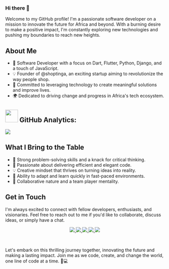 ### Hi there 👋

Welcome to my GitHub profile! I'm a passionate software developer  on a mission to innovate the future for Africa and beyond. With a burning desire to make a positive impact, I'm constantly exploring new technologies and pushing my boundaries to reach new heights.

## About Me

- 🌟 Software Developer with a focus on  Dart, Flutter, Python, Django, and a touch of JavaScript.
- 💡 Founder of @shoptinga, an exciting startup aiming to revolutionize the way people shop.
- 🚀 Committed to leveraging technology to create meaningful solutions and improve lives.
- 🌍 Dedicated to driving change and progress in Africa's tech ecosystem.
## <img src="https://media.giphy.com/media/ZCN6F3FAkwsyOGU2RS/giphy.gif" width="40"> **GitHub Analytics:**
<img src ="https://github-readme-streak-stats.herokuapp.com?user=kiddo4&theme=darcula&hide_border=true&background=FFFFFF00">
  <br>

## What I Bring to the Table

- 🧠 Strong problem-solving skills and a knack for critical thinking.
- 🚀 Passionate about delivering efficient and elegant code.
- 💡 Creative mindset that thrives on turning ideas into reality.
- 🌟 Ability to adapt and learn quickly in fast-paced environments.
- 🤝 Collaborative nature and a team player mentality.


## Get in Touch

I'm always excited to connect with fellow developers, enthusiasts, and visionaries. Feel free to reach out to me if you'd like to collaborate, discuss ideas, or simply have a chat.

<p align="center">
<a href="https://www.linkedin.com/in/olanrewaju-taiwo-176457241/"><img src="https://img.shields.io/badge/LinkedIn-0077B5?style=for-the-badge&logo=linkedin&logoColor=white"/> </a>
<a href="https://twitter.com/kiddo4lyf/"><img src="https://img.shields.io/badge/Twitter-1DA1F2?style=for-the-badge&logo=twitter&logoColor=white"/> </a>
<a href="https://www.instagram.com/kiddo4lyf/"><img src="https://img.shields.io/badge/Instagram-E4405F?style=for-the-badge&logo=instagram&logoColor=white"/> </a>
 <a href="https://www.instagram.com/kiddo4lyf/"><img src="https://img.shields.io/badge/Tiktok-000000?style=for-the-badge&logo=tiktok&logoColor=white"/> </a>
<a href="mailto:olanrewajutaiwo183@gmail.com"><img src="https://img.shields.io/badge/Gmail-D14836?style=for-the-badge&logo=gmail&logoColor=white"/> </a>
</p><br>


Let's embark on this thrilling journey together, innovating the future and making a lasting impact. Join me as we code, create, and change the world, one line of code at a time. 🚀💻
